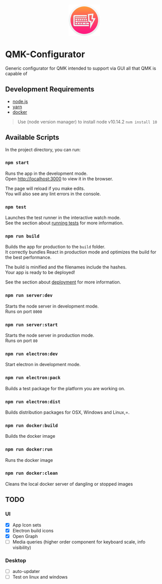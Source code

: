 <p align="center"><img height="100" src="public/icons/512x512.png" /></p>

# QMK-Configurator
Generic configurator for QMK intended to support via GUI all that QMK is capable of

## Development Requirements

- [node.js](https://nodejs.org)
- [yarn](https://yarnpkg.com)
- [docker](https://www.docker.com/)

> Use  (node version manager) to install node v10.14.2 `nvm install 10`

## Available Scripts

In the project directory, you can run:

### `npm start`

Runs the app in the development mode.<br>
Open [http://localhost:3000](http://localhost:3000) to view it in the browser.

The page will reload if you make edits.<br>
You will also see any lint errors in the console.

### `npm test`

Launches the test runner in the interactive watch mode.<br>
See the section about [running tests](https://facebook.github.io/create-react-app/docs/running-tests) for more information.

### `npm run build`

Builds the app for production to the `build` folder.<br>
It correctly bundles React in production mode and optimizes the build for the best performance.

The build is minified and the filenames include the hashes.<br>
Your app is ready to be deployed!

See the section about [deployment](https://facebook.github.io/create-react-app/docs/deployment) for more information.

### `npm run server:dev`

Starts the node server in development mode.<br>
Runs on port `8000`

### `npm run server:start`

Starts the node server in production mode.<br>
Runs on port `80`

### `npm run electron:dev`

Start electron in development mode.

### `npm run electron:pack`

Builds a test package for the platform you are working on.

### `npm run electron:dist`

Builds distribution packages for OSX, Windows and Linux,=.

### `npm run docker:build`

Builds the docker image

### `npm run docker:run`

Runs the docker image

### `npm run docker:clean`

Cleans the local docker server of dangling or stopped images


## TODO

### UI

- [x] App Icon sets
- [x] Electron build icons
- [x] Open Graph
- [ ] Media queries (higher order component for keyboard scale, info visibility)

### Desktop

- [ ] auto-updater
- [ ] Test on linux and windows
